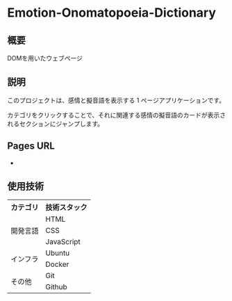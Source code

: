 # Emotion-Onomatopoeia-Dictionary


## 概要
DOMを用いたウェブページ

## 説明
このプロジェクトは、感情と擬音語を表示する 1 ページアプリケーションです。

カテゴリをクリックすることで、それに関連する感情の擬音語のカードが表示されるセクションにジャンプします。

## Pages URL
- 

## 使用技術
<table>
<tr>
  <th>カテゴリ</th>
  <th>技術スタック</th>
</tr>
<tr>
  <td rowspan=3>開発言語</td>
  <td>HTML</td>
</tr>
<tr>
  <td>CSS</td>
</tr>
<tr>
  <td>JavaScript</td>
</tr>
<tr>
  <td rowspan=2>インフラ</td>
  <td>Ubuntu</td>
</tr>
<tr>
  <td>Docker</td>
</tr>
<tr>
  <td rowspan=2>その他</td>
  <td>Git</td>
</tr>
<tr>
  <td>Github</td>
</tr>
</table>
